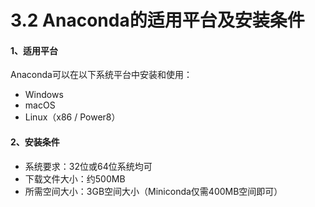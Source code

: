 # 3.2 Anaconda的适用平台及安装条件

#### 1、适用平台

Anaconda可以在以下系统平台中安装和使用：

- Windows
- macOS
- Linux（x86 / Power8）

#### 2、安装条件

- 系统要求：32位或64位系统均可
- 下载文件大小：约500MB
- 所需空间大小：3GB空间大小（Miniconda仅需400MB空间即可）